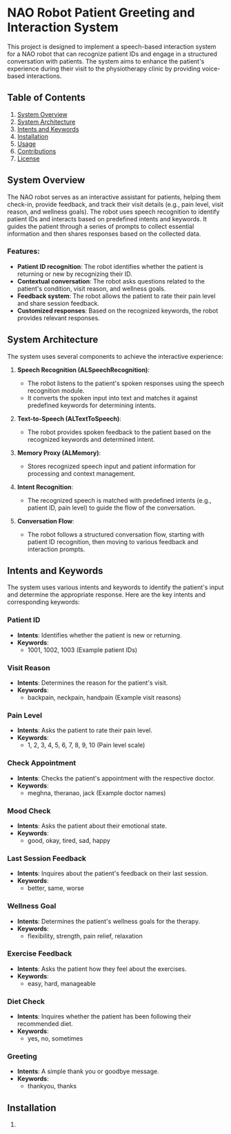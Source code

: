 # NAO Robot Patient Greeting and Interaction System

This project is designed to implement a speech-based interaction system for a NAO robot that can recognize patient IDs and engage in a structured conversation with patients. The system aims to enhance the patient's experience during their visit to the physiotherapy clinic by providing voice-based interactions.

## Table of Contents
1. [System Overview](#system-overview)
2. [System Architecture](#system-architecture)
3. [Intents and Keywords](#intents-and-keywords)
4. [Installation](#installation)
5. [Usage](#usage)
6. [Contributions](#contributions)
7. [License](#license)

## System Overview
The NAO robot serves as an interactive assistant for patients, helping them check-in, provide feedback, and track their visit details (e.g., pain level, visit reason, and wellness goals). The robot uses speech recognition to identify patient IDs and interacts based on predefined intents and keywords. It guides the patient through a series of prompts to collect essential information and then shares responses based on the collected data.

### Features:
- **Patient ID recognition**: The robot identifies whether the patient is returning or new by recognizing their ID.
- **Contextual conversation**: The robot asks questions related to the patient's condition, visit reason, and wellness goals.
- **Feedback system**: The robot allows the patient to rate their pain level and share session feedback.
- **Customized responses**: Based on the recognized keywords, the robot provides relevant responses.

## System Architecture
The system uses several components to achieve the interactive experience:

1. **Speech Recognition (ALSpeechRecognition)**:
   - The robot listens to the patient's spoken responses using the speech recognition module.
   - It converts the spoken input into text and matches it against predefined keywords for determining intents.

2. **Text-to-Speech (ALTextToSpeech)**:
   - The robot provides spoken feedback to the patient based on the recognized keywords and determined intent.
   
3. **Memory Proxy (ALMemory)**:
   - Stores recognized speech input and patient information for processing and context management.
   
4. **Intent Recognition**:
   - The recognized speech is matched with predefined intents (e.g., patient ID, pain level) to guide the flow of the conversation.
   
5. **Conversation Flow**:
   - The robot follows a structured conversation flow, starting with patient ID recognition, then moving to various feedback and interaction prompts.


## Intents and Keywords

The system uses various intents and keywords to identify the patient's input and determine the appropriate response. Here are the key intents and corresponding keywords:

### Patient ID
- **Intents**: Identifies whether the patient is new or returning.
- **Keywords**: 
  - 1001, 1002, 1003 (Example patient IDs)

### Visit Reason
- **Intents**: Determines the reason for the patient's visit.
- **Keywords**: 
  - backpain, neckpain, handpain (Example visit reasons)

### Pain Level
- **Intents**: Asks the patient to rate their pain level.
- **Keywords**: 
  - 1, 2, 3, 4, 5, 6, 7, 8, 9, 10 (Pain level scale)

### Check Appointment
- **Intents**: Checks the patient's appointment with the respective doctor.
- **Keywords**: 
  - meghna, theranao, jack (Example doctor names)

### Mood Check
- **Intents**: Asks the patient about their emotional state.
- **Keywords**: 
  - good, okay, tired, sad, happy

### Last Session Feedback
- **Intents**: Inquires about the patient's feedback on their last session.
- **Keywords**: 
  - better, same, worse

### Wellness Goal
- **Intents**: Determines the patient's wellness goals for the therapy.
- **Keywords**: 
  - flexibility, strength, pain relief, relaxation

### Exercise Feedback
- **Intents**: Asks the patient how they feel about the exercises.
- **Keywords**: 
  - easy, hard, manageable

### Diet Check
- **Intents**: Inquires whether the patient has been following their recommended diet.
- **Keywords**: 
  - yes, no, sometimes

### Greeting
- **Intents**: A simple thank you or goodbye message.
- **Keywords**: 
  - thankyou, thanks

## Installation

1.

